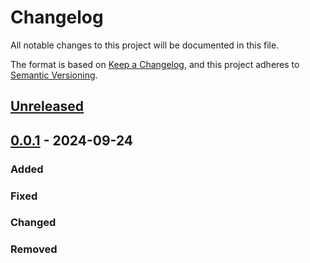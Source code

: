 # Changelog

All notable changes to this project will be documented in this file.

The format is based on [Keep a Changelog](https://keepachangelog.com/en/1.0.0/),
and this project adheres to [Semantic Versioning](https://semver.org/spec/v2.0.0.html).

## [Unreleased]

## [0.0.1] - 2024-09-24

### Added

### Fixed

### Changed

### Removed


[unreleased]: https://github.com/IslasGECI/dimorfismo_py/compare/v1.1.1...HEAD
[0.0.1]: https://github.com/IslasGECI/dimorfismo_py/releases/tag/v0.0.1
